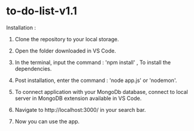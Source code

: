 # to-do-list-v1.1

Installation :

1. Clone the repository to your local storage.

2. Open the folder downloaded in VS Code.

3. In the terminal, input the command : 'npm install' , To install the dependencies.

4. Post installation, enter the command : 'node app.js' or 'nodemon'.

5. To connect application with your MongoDb database, connect to local server in MongoDB extension available in VS Code.

6. Navigate to http://localhost:3000/ in your search bar.

7. Now you can use the app.
